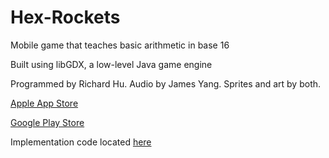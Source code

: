 # Hex-Rockets
Mobile game that teaches basic arithmetic in base 16

Built using libGDX, a low-level Java game engine

Programmed by Richard Hu. Audio by James Yang. Sprites and art by both.

[Apple App Store](https://itunes.apple.com/us/app/hex-rockets/id1438666285?ls=1&mt=8)

[Google Play Store](https://play.google.com/store/apps/details?id=com.gmail.studios.co.fiish.hexrockets)

Implementation code located [here](/src/com/gmail/studios/co/fiish/hexrockets)
